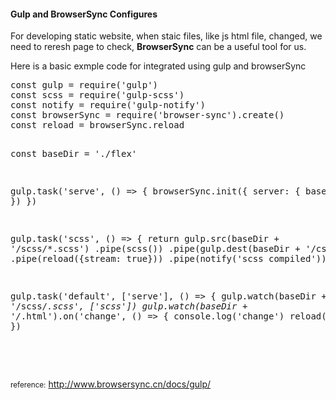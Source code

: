 <h4>Gulp and BrowserSync Configures</h4>
<p>For developing static website, when staic files, like js html file,  changed, we need to reresh page to check, <strong>BrowserSync</strong> can be a useful tool for us.</p>
<p>Here is a basic exmple code for integrated using gulp and browserSync</p>
<pre>
const gulp = require('gulp')
const scss = require('gulp-scss')
const notify = require('gulp-notify')
const browserSync = require('browser-sync').create()
const reload = browserSync.reload


const baseDir = './flex'

gulp.task('serve', () => {
  browserSync.init({
    server: {
      baseDir
    }
  })
})


gulp.task('scss', () => {
  return gulp.src(baseDir + '/scss/*.scss')
    .pipe(scss())
    .pipe(gulp.dest(baseDir + '/css'))
    .pipe(reload({stream: true}))
    .pipe(notify('scss compiled'))
})


gulp.task('default', ['serve'], () => {
  gulp.watch(baseDir + '/scss/*.scss', ['scss'])
  gulp.watch(baseDir + '/*.html').on('change', () => {
    console.log('change')
    reload()
  })
})
</pre>
<br><br>
<p><small>reference:</small> <a href="http://www.browsersync.cn/docs/gulp/">http://www.browsersync.cn/docs/gulp/</a></p>

